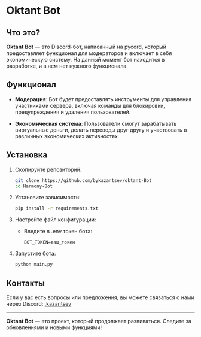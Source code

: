 # Oktant Bot

## Что это?

**Oktant Bot** — это Discord-бот, написанный на pycord, который предоставляет функционал для модераторов и включает в себя экономическую систему. На данный момент бот находится в разработке, и в нем нет нужного функционала.

## Функционал

- **Модерация**: Бот будет предоставлять инструменты для управления участниками сервера, включая команды для блокировки, предупреждения и удаления пользователей.
  
- **Экономическая система**: Пользователи смогут зарабатывать виртуальные деньги, делать переводы друг другу и участвовать в различных экономических активностях.

## Установка

1. Скопируйте репозиторий:
   ```bash
   git clone https://github.com/bykazantsev/oktant-Bot
   cd Harmony-Bot
   ```

2. Установите зависимости:
   ```bash
   pip install -r requirements.txt
   ```

3. Настройте файл конфигурации:
   - Введите в .env токен бота:
     ```
     BOT_TOKEN=ваш_токен
     ```

4. Запустите бота:
   ```bash
   python main.py
   ```

## Контакты

Если у вас есть вопросы или предложения, вы можете связаться с нами через Discord: [.kazantsev](https://discord.com/users/539025449028681749)

---

**Oktant Bot** — это проект, который продолжает развиваться. Следите за обновлениями и новыми функциями!